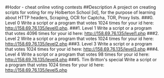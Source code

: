 #Hodor - cheat online voting contests
##Description
A project on creating scripts for voting for my Holberton School [id], for the purpose of learning about HTTP headers, Scraping, OCR for Captcha, TOR, Proxy lists.
###0. Level 0 
Write a script or a program that votes 1024 times for your id here: http://158.69.76.135/level0.php.
###1. Level 1
Write a script or a program that votes 4096 times for your id here: http://158.69.76.135/level1.php
###2. Level 2
Write a script or a program that votes 1024 times for your id here: http://158.69.76.135/level2.php
###3. Level 3 
Write a script or a program that votes 1024 times for your id here: http://158.69.76.135/level3.php
###4. Level 4 
Write a script or a program that votes 98 times for your id here: http://158.69.76.135/level4.php
###5. Tim Britton's special 
Write a script or a program that votes 1024 times for your id here: http://158.69.76.135/level5.php
